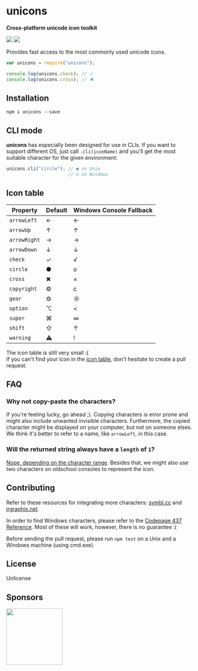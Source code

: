 # unicons

**Cross-platform unicode icon toolkit**

[![](https://img.shields.io/npm/v/unicons.svg)](https://www.npmjs.com/package/unicons)
[![](https://img.shields.io/npm/dm/unicons.svg)](https://www.npmjs.com/package/unicons)

Provides fast access to the most commonly used unicode icons.

```javascript
var unicons = require("unicons");

console.log(unicons.check); // ✓
console.log(unicons.cross); // ✖
```

## Installation

```
npm i unicons --save
```

## CLI mode

**unicons** has especially been designed for use in CLIs. If you want to support different OS, just call `.cli(iconName)` and you'll get the most suitable character for the given environment:

```javascript
unicons.cli("circle"); // ● on Unix
                       // o on Windows
```

## Icon table

Property | Default | Windows Console Fallback
---------|---------|-------------------------|
`arrowLeft` | ← | ←
`arrowUp` | ↑ | ↑
`arrowRight` | → | →
`arrowDown` | ↓ | ↓
`check` | ✓ | √
`circle` | ● | o
`cross` | ✖ | ×
`copyright` | © | c
`gear` | ⚙ | ☼
`option` | ⌥ | <
`super` | ⌘ | ∞
`shift` | ⇧ | ↑
`warning` | ⚠ | !

The icon table is still very small :(<br>
If you can't find your icon in the [icon table](https://github.com/peerigon/unicons#icon-table), don't hesitate to create a pull request.

## FAQ

### Why not copy-paste the characters?

If you're feeling lucky, go ahead ;). Copying characters is error prone and might also include unwanted invisible characters. Furthermore, the copied character might be displayed on your computer, but not on someone elses. We think it's better to refer to a name, like `arrowLeft`, in this case.

### Will the returned string always have a `length` of `1`?

[Nope, depending on the character range](https://mathiasbynens.be/notes/javascript-unicode). Besides that, we might also use two characters on oldschool consoles to represent the icon.


## Contributing

Refer to these resources for integrating more characters: [symbl.cc](https://symbl.cc/en/unicode-table/) and [jrgraphix.net](http://jrgraphix.net/r/Unicode/).

In order to find Windows characters, please refer to the [Codepage 437 Reference](https://en.wikipedia.org/wiki/Code_page_437). Most of these will work, however, there is no guarantee :(

Before sending the pull request, please run `npm test` on a Unix and a Windows machine (using cmd.exe).

## License

Unlicense

## Sponsors

[<img src="https://assets.peerigon.com/peerigon/logo/peerigon-logo-flat-spinat.png" width="150" />](https://peerigon.com)

